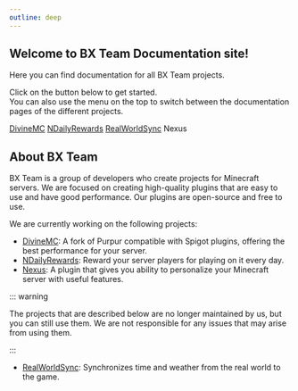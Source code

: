 ```yaml
---
outline: deep
---
```


## Welcome to BX Team Documentation site!

Here you can find documentation for all BX Team projects.

Click on the button below to get started.<br>
You can also use the menu on the top to switch between the documentation pages of the different projects.

<a href="/documentation/divinemc/about" class="docs-button">DivineMC</a>
<a href="/documentation/ndailyrewards/about" class="docs-button">NDailyRewards</a>
<a href="/documentation/realworldsync" class="docs-button">RealWorldSync</a>
<a class="off-button">Nexus</a>

## About BX Team

BX Team is a group of developers who create projects for Minecraft servers.
We are focused on creating high-quality plugins that are easy to use and have good performance. Our plugins are open-source and free to use.

We are currently working on the following projects:

-   [DivineMC](https://github.com/DivineMC/DivineMC): A fork of Purpur compatible with Spigot plugins, offering the best performance for your server.
-   [NDailyRewards](https://github.com/BX-Team/NDailyRewards): Reward your server players for playing on it every day.
-   [Nexus](https://github.com/BX-Team/Nexus): A plugin that gives you ability to personalize your Minecraft server with useful features.

::: warning

The projects that are described below are no longer maintained by us, but you can still use them. We are not responsible for any issues that may arise from using them.

:::

-   [RealWorldSync](https://github.com/BX-Team/RealWorldSync): Synchronizes time and weather from the real world to the game.
